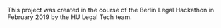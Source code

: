 
This project was created in the course of the Berlin Legal Hackathon in February 2019 by the HU Legal Tech team.
